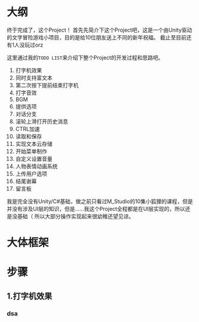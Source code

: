 # 大纲
终于完成了，这个Project！
首先先简介下这个Project吧，这是一个由Unity驱动的文字冒险游戏小项目，目的是给10位朋友送上不同的新年祝福。
截止至目前还有1人没玩过orz

这里通过我的`TODO LIST`来介绍下整个Project的开发过程和思路吧。
1. 打字机效果
2. 同时支持富文本
3. 第二次按下提前结束打字机
4. 打字音效
5. BGM
6. 提供选项
7. 对话分支
8. 滚轮上滑打开历史消息
9. CTRL加速
10. 读取和保存
11. 实现文本云存储
12. 开始菜单制作
13. 自定义设置音量
14. 人物表情动画系统
15. 上传用户选项
16. 结尾谢幕
17. 留言板

我是完全没有Unity/C#基础，做之前只看过M_Studio的10集小狐狸的课程，但是并没有涉及UI层的知识，但是……我这个Project全程都是在UI层实现的，所以还是没基础（
所以大部分操作实现起来很幼稚还望见谅。

# 大体框架

# 步骤
## 1.打字机效果
### dsa